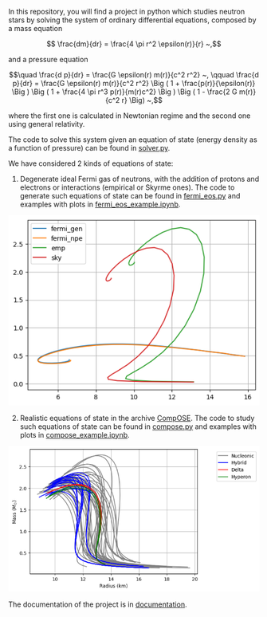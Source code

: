 In this repository, you will find a project in python which studies neutron stars by solving the system of ordinary differential equations, composed by a mass equation
```math
 \frac{dm}{dr} = \frac{4 \pi r^2 \epsilon(r)}{r} ~,
```
and a pressure equation
```math
\quad \frac{d p}{dr} = \frac{G \epsilon(r) m(r)}{c^2 r^2} ~, \qquad \frac{d p}{dr} = \frac{G \epsilon(r) m(r)}{c^2 r^2} \Big ( 1 + \frac{p(r)}{\epsilon(r)} \Big ) \Big ( 1 + \frac{4 \pi r^3 p(r)}{m(r)c^2} \Big ) \Big ( 1 - \frac{2 G m(r)}{c^2 r} \Big) ~,
```
where the first one is calculated in Newtonian regime and the second one using general relativity. 

The code to solve this system given an equation of state (energy density as a function of pressure) can be found in 
[solver.py](https://github.com/PhysicsZandi/NeutronStars/blob/main/src/solver.py).

We have considered 2 kinds of equations of state:
1. Degenerate ideal Fermi gas of neutrons, with the addition of protons and electrons or interactions (empirical or Skyrme ones). The code to generate such equations of state can be found in [fermi_eos.py](https://github.com/PhysicsZandi/NeutronStars/blob/main/src/fermi_eos.py) and examples with plots in [fermi_eos_example.ipynb](https://github.com/PhysicsZandi/NeutronStars/blob/main/src/fermi_eos_example.ipynb).

![alt text](https://github.com/PhysicsZandi/NeutronStars/blob/main/src/fermi_eos.png)

2. Realistic equations of state in the archive [CompOSE](https://compose.obspm.fr). The code to study such equations of state can be found in [compose.py](https://github.com/PhysicsZandi/NeutronStars/blob/main/src/compose.py) and examples with plots in [compose_example.ipynb](https://github.com/PhysicsZandi/NeutronStars/blob/main/src/compose_example.ipynb).

![alt text](https://github.com/PhysicsZandi/NeutronStars/blob/main/src/compose.png)


The documentation of the project is in [documentation](https://github.com/PhysicsZandi/NeutronStars/tree/main/src/documentation).